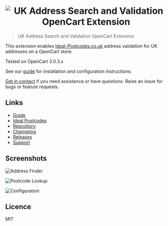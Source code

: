 <h1 align="center">
  <img src="https://img.ideal-postcodes.co.uk/OpenCart%20Extension@3x.png" alt="UK Address Search and Validation OpenCart Extension">
</h1>

> UK Address Search and Validation OpenCart Extension

This extension enables [Ideal-Postcodes.co.uk](https://ideal-postcodes.co.uk) address validation for UK addresses on a OpenCart store.

Tested on OpenCart 3.0.3.x

See our [guide](https://ideal-postcodes.co.uk/guides/opencart) for installation and configuration instructions.

[Get in contact](https://ideal-postcodes.co.uk/support) if you need assistance or have questions. Raise an issue for bugs or feature requests.

## Links

- [Guide](https://ideal-postcodes.co.uk/guides/opencart)
- [Ideal Postcodes](https://ideal-postcodes.co.uk/opencart)
- [Repository](https://github.com/ideal-postcodes/opencart)
- [Changelog](https://github.com/ideal-postcodes/opencart/blob/master/CHANGELOG.md)
- [Releases](https://github.com/ideal-postcodes/opencart/releases)
- [Support](https://chat.ideal-postcodes.co.uk/support)

## Screenshots

![Address Finder](https://img.ideal-postcodes.co.uk/opencart-address-finder.png)

![Postcode Lookup](https://img.ideal-postcodes.co.uk/opencart-postcode-lookup.png)

![Configuration](https://img.ideal-postcodes.co.uk/opencart-config.png)

## Licence

MIT
